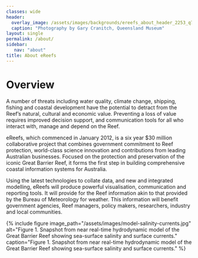```yaml
---
classes: wide
header:
  overlay_image: /assets/images/backgrounds/ereefs_about_header_2253_q75.jpg
  caption: "Photography by Gary Cranitch, Queensland Museum"
layout: single
permalink: /about/
sidebar:
   nav: "about"
title: About eReefs
---
```


# Overview

A number of threats including water quality, climate change, shipping, fishing and coastal development have the potential to detract from the Reef’s natural, cultural and economic value. Preventing a loss of value requires improved decision support, and communication tools for all who interact with, manage and depend on the Reef.

eReefs, which commenced in January 2012, is a six year $30 million collaborative project that combines government commitment to Reef protection, world-class science innovation and contributions from leading Australian businesses. Focused on the protection and preservation of the iconic Great Barrier Reef, it forms the first step in building comprehensive coastal information systems for Australia.

Using the latest technologies to collate data, and new and integrated modelling, eReefs will produce powerful visualisation, communication and reporting tools. It will provide for the Reef information akin to that provided by the Bureau of Meteorology for weather. This information will benefit government agencies, Reef managers, policy makers, researchers, industry and local communities.

{% include figure image_path="/assets/images/model-salinity-currents.jpg" alt="Figure 1. Snapshot from near real-time hydrodynamic model of the Great Barrier Reef showing sea-surface salinity and surface currents." caption="Figure 1. Snapshot from near real-time hydrodynamic model of the Great Barrier Reef showing sea-surface salinity and surface currents." %}
